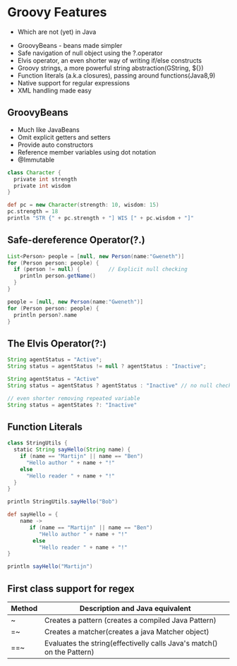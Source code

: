 # Groovy Features

* Which are not (yet) in Java

- GroovyBeans - beans made simpler
- Safe navigation of null object using the ?.operator
- Elvis operator, an even shorter way of writing if/else constructs
- Groovy strings, a more powerful string abstraction(GString, ${})
- Function literals (a.k.a closures), passing around functions(Java8,9)
- Native support for regular expressions
- XML handling made easy

## GroovyBeans

- Much like JavaBeans
- Omit explicit getters and setters
- Provide auto constructors
- Reference member variables using dot notation
- @Immutable

```groovy
class Character {
  private int strength
  private int wisdom
}

def pc = new Character(strength: 10, wisdom: 15)
pc.strength = 18
println "STR {" + pc.strength + "] WIS [" + pc.wisdom + "]"
```

## Safe-dereference Operator(?.)

```groovy
List<Person> people = [null, new Person(name:"Gweneth")]
for (Person person: people) {
  if (person != null) {         // Explicit null checking
    println person.getName()
  }
}
```

```groovy
people = [null, new Person(name:"Gweneth")]
for (Person person: people) {
  println person?.name
}
```

## The Elvis Operator(?:)

```java
String agentStatus = "Active";
String status = agentStatus != null ? agentStatus : "Inactive";
```

```groovy
String agentStatus = "Active"
String status = agentStatus ? agentStatus : "Inactive" // no null checking

// even shorter removing repeated variable
String status = agentStates ?: "Inactive"
```

## Function Literals

```groovy
class StringUtils {
  static String sayHello(String name) {
    if (name == "Martijn" || name == "Ben")
      "Hello author " + name + "!"
    else
      "Hello reader " + name + "!"
  }
}

println StringUtils.sayHello("Bob")
```

```groovy
def sayHello = {
    name ->
       if (name == "Martijn" || name == "Ben")
          "Hello author " + name + "!"
        else
          "Hello reader " + name + "!"
}

println sayHello("Martijn")
```

## First class support for regex

Method | Description and Java equivalent
-------|--------------------------------
~      | Creates a pattern (creates a compiled Java Pattern)
=~     | Creates a matcher(creates a java Matcher object)
==~    | Evaluates the string(effectivelly calls Java's match() on the Pattern)

